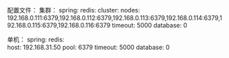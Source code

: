 配置文件：
集群：
spring:
  redis:
    cluster:
      nodes: 192.168.0.111:6379,192.168.0.112:6379,192.168.0.113:6379,192.168.0.114:6379,192.168.0.115:6379,192.168.0.116:6379
    timeout: 5000
    database: 0
  
单机：
spring:
  redis:    
    host: 192.168.31.50
    pool: 6379 
    timeout: 5000
    database: 0   